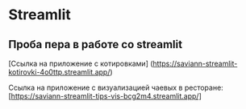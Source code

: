 # Streamlit
## Проба пера в работе со streamlit

[Ссылка на приложение с котировками]
(https://saviann-streamlit-kotirovki-4o0ttp.streamlit.app/)

Ссылка на приложение с визуализацией чаевых в ресторане:
[https://saviann-streamlit-tips-vis-bcg2m4.streamlit.app/]
